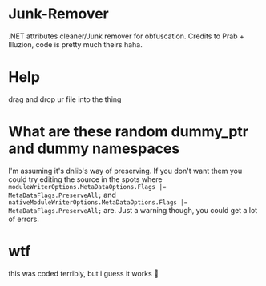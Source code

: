 # Junk-Remover
.NET attributes cleaner/Junk remover for obfuscation. Credits to Prab + Illuzion, code is pretty much theirs haha.

# Help
drag and drop ur file into the thing

# What are these random dummy_ptr and dummy namespaces
I'm assuming it's dnlib's way of preserving. If you don't want them you could try editing the source in the spots where
``moduleWriterOptions.MetaDataOptions.Flags |= MetaDataFlags.PreserveAll;`` and ``nativeModuleWriterOptions.MetaDataOptions.Flags |= MetaDataFlags.PreserveAll;`` are. Just a warning though, you could get a lot of errors.
# wtf
this was coded terribly, but i guess it works :shrug:
